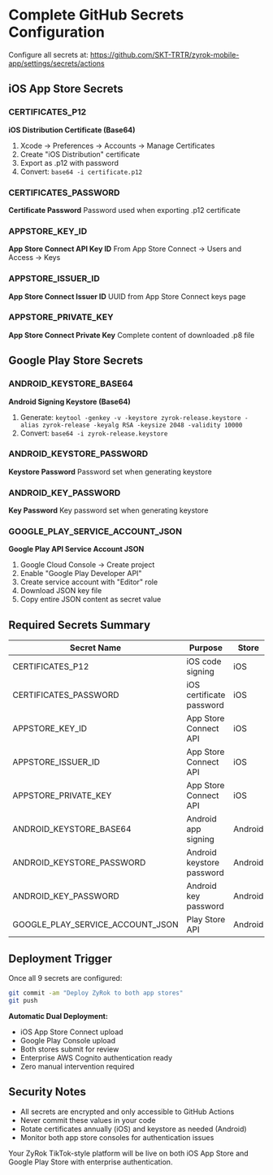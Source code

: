 # Complete GitHub Secrets Configuration

Configure all secrets at: https://github.com/SKT-TRTR/zyrok-mobile-app/settings/secrets/actions

## iOS App Store Secrets

### CERTIFICATES_P12
**iOS Distribution Certificate (Base64)**
1. Xcode → Preferences → Accounts → Manage Certificates
2. Create "iOS Distribution" certificate
3. Export as .p12 with password
4. Convert: `base64 -i certificate.p12`

### CERTIFICATES_PASSWORD
**Certificate Password**
Password used when exporting .p12 certificate

### APPSTORE_KEY_ID
**App Store Connect API Key ID**
From App Store Connect → Users and Access → Keys

### APPSTORE_ISSUER_ID  
**App Store Connect Issuer ID**
UUID from App Store Connect keys page

### APPSTORE_PRIVATE_KEY
**App Store Connect Private Key**
Complete content of downloaded .p8 file

## Google Play Store Secrets

### ANDROID_KEYSTORE_BASE64
**Android Signing Keystore (Base64)**
1. Generate: `keytool -genkey -v -keystore zyrok-release.keystore -alias zyrok-release -keyalg RSA -keysize 2048 -validity 10000`
2. Convert: `base64 -i zyrok-release.keystore`

### ANDROID_KEYSTORE_PASSWORD
**Keystore Password**
Password set when generating keystore

### ANDROID_KEY_PASSWORD
**Key Password**
Key password set when generating keystore

### GOOGLE_PLAY_SERVICE_ACCOUNT_JSON
**Google Play API Service Account JSON**
1. Google Cloud Console → Create project
2. Enable "Google Play Developer API"
3. Create service account with "Editor" role
4. Download JSON key file
5. Copy entire JSON content as secret value

## Required Secrets Summary

| Secret Name | Purpose | Store |
|-------------|---------|-------|
| CERTIFICATES_P12 | iOS code signing | iOS |
| CERTIFICATES_PASSWORD | iOS certificate password | iOS |
| APPSTORE_KEY_ID | App Store Connect API | iOS |
| APPSTORE_ISSUER_ID | App Store Connect API | iOS |
| APPSTORE_PRIVATE_KEY | App Store Connect API | iOS |
| ANDROID_KEYSTORE_BASE64 | Android app signing | Android |
| ANDROID_KEYSTORE_PASSWORD | Android keystore password | Android |
| ANDROID_KEY_PASSWORD | Android key password | Android |
| GOOGLE_PLAY_SERVICE_ACCOUNT_JSON | Play Store API | Android |

## Deployment Trigger

Once all 9 secrets are configured:

```bash
git commit -am "Deploy ZyRok to both app stores"
git push
```

**Automatic Dual Deployment:**
- iOS App Store Connect upload
- Google Play Console upload  
- Both stores submit for review
- Enterprise AWS Cognito authentication ready
- Zero manual intervention required

## Security Notes

- All secrets are encrypted and only accessible to GitHub Actions
- Never commit these values in your code
- Rotate certificates annually (iOS) and keystore as needed (Android)
- Monitor both app store consoles for authentication issues

Your ZyRok TikTok-style platform will be live on both iOS App Store and Google Play Store with enterprise authentication.